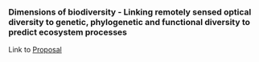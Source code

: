 ### Dimensions of biodiversity - Linking remotely sensed optical diversity to genetic, phylogenetic and functional diversity to predict ecosystem processes

Link to
[Proposal](https://drive.google.com/file/d/1T0M0MzhHlfIjcJshSvPJ4DBxTvYNod6x/view?usp=sharing)
